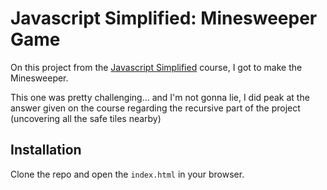
# Javascript Simplified: Minesweeper Game

On this project from the [Javascript Simplified](https://javascriptsimplified.com) course, I got to make the Minesweeper.

This one was pretty challenging... and I'm not gonna lie, I did peak at the answer given on the course regarding the recursive part of the project (uncovering all the safe tiles nearby)





## Installation

Clone the repo and open the `index.html` in your browser.
    
